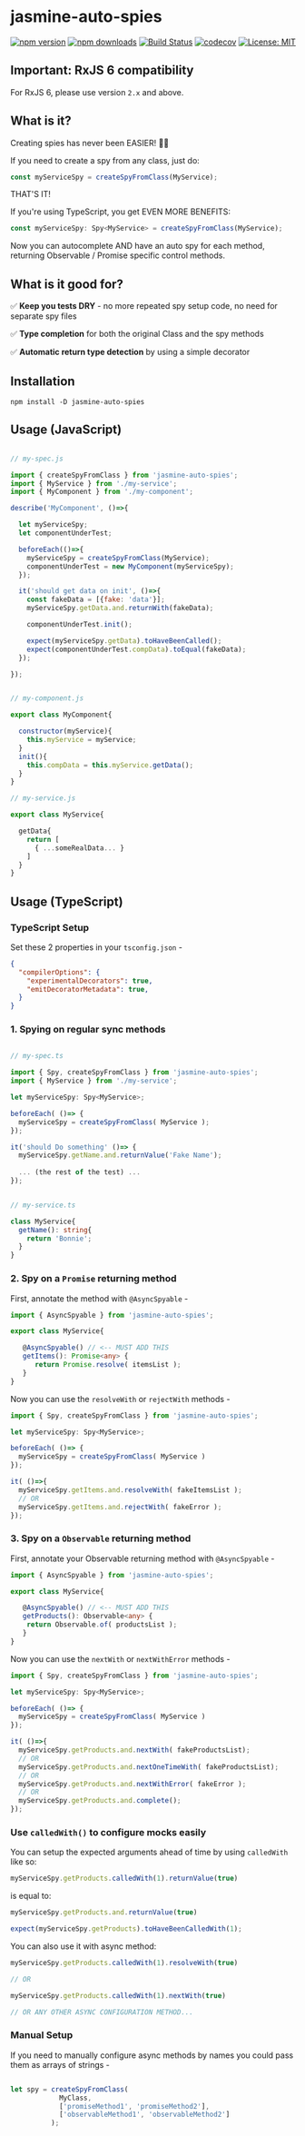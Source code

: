 # jasmine-auto-spies

[![npm version](https://img.shields.io/npm/v/jasmine-auto-spies.svg?style=flat-square)](https://www.npmjs.org/package/jasmine-auto-spies)
[![npm downloads](https://img.shields.io/npm/dm/jasmine-auto-spies.svg?style=flat-square)](http://npm-stat.com/charts.html?package=jasmine-auto-spies&from=2017-07-26)
[![Build Status](https://travis-ci.org/hirezio/jasmine-auto-spies.svg?branch=master)](https://travis-ci.org/hirezio/jasmine-auto-spies)
[![codecov](https://img.shields.io/codecov/c/github/hirezio/jasmine-auto-spies.svg)](https://codecov.io/gh/hirezio/jasmine-auto-spies)
[![License: MIT](https://img.shields.io/badge/License-MIT-green.svg)](https://opensource.org/licenses/MIT)


## Important: RxJS 6 compatibility

For RxJS 6, please use version `2.x` and above. 


## What is it?

Creating spies has never been EASIER! 💪👏

If you need to create a spy from any class, just do: 

```js
const myServiceSpy = createSpyFromClass(MyService);
```

THAT'S IT!

If you're using TypeScript, you get EVEN MORE BENEFITS:

```ts
const myServiceSpy: Spy<MyService> = createSpyFromClass(MyService);
```

Now you can autocomplete AND have an auto spy for each method, returning Observable / Promise specific control methods.


## What is it good for?

✅ **Keep you tests DRY** - no more repeated spy setup code, no need for separate spy files

✅ **Type completion** for both the original Class and the spy methods

✅ **Automatic return type detection** by using a simple decorator

## Installation

`npm install -D jasmine-auto-spies`


## Usage (JavaScript)

```js

// my-spec.js 

import { createSpyFromClass } from 'jasmine-auto-spies';
import { MyService } from './my-service';
import { MyComponent } from './my-component';

describe('MyComponent', ()=>{

  let myServiceSpy;
  let componentUnderTest;

  beforeEach(()=>{
    myServiceSpy = createSpyFromClass(MyService);
    componentUnderTest = new MyComponent(myServiceSpy);
  });

  it('should get data on init', ()=>{
    const fakeData = [{fake: 'data'}];
    myServiceSpy.getData.and.returnWith(fakeData);

    componentUnderTest.init();

    expect(myServiceSpy.getData).toHaveBeenCalled();
    expect(componentUnderTest.compData).toEqual(fakeData);
  });

});


// my-component.js

export class MyComponent{

  constructor(myService){
    this.myService = myService;
  }
  init(){
    this.compData = this.myService.getData();
  }
}

// my-service.js

export class MyService{

  getData{
    return [
      { ...someRealData... }
    ]
  }
}

```


## Usage (TypeScript)


### TypeScript Setup
Set these 2 properties in your `tsconfig.json` - 

```json
{
  "compilerOptions": {
    "experimentalDecorators": true,
    "emitDecoratorMetadata": true,
  }
}
```


### 1. Spying on regular sync methods

```ts

// my-spec.ts

import { Spy, createSpyFromClass } from 'jasmine-auto-spies';
import { MyService } from './my-service';

let myServiceSpy: Spy<MyService>;

beforeEach( ()=> {
  myServiceSpy = createSpyFromClass( MyService );
});

it('should Do something' ()=> {
  myServiceSpy.getName.and.returnValue('Fake Name');
  
  ... (the rest of the test) ...
});


// my-service.ts

class MyService{
  getName(): string{
    return 'Bonnie';
  }
}

```

### 2. Spy on a `Promise` returning method

First, annotate the method with `@AsyncSpyable` - 
```ts
import { AsyncSpyable } from 'jasmine-auto-spies';

export class MyService{

   @AsyncSpyable() // <-- MUST ADD THIS
   getItems(): Promise<any> {
      return Promise.resolve( itemsList );
   } 
}
```

Now you can use the `resolveWith` or `rejectWith` methods - 

```ts
import { Spy, createSpyFromClass } from 'jasmine-auto-spies';

let myServiceSpy: Spy<MyService>;

beforeEach( ()=> {
  myServiceSpy = createSpyFromClass( MyService )
});

it( ()=>{
  myServiceSpy.getItems.and.resolveWith( fakeItemsList );
  // OR
  myServiceSpy.getItems.and.rejectWith( fakeError );
});

```


### 3. Spy on a `Observable` returning method

First, annotate your Observable returning method with `@AsyncSpyable` - 
```ts
import { AsyncSpyable } from 'jasmine-auto-spies';

export class MyService{

   @AsyncSpyable() // <-- MUST ADD THIS
   getProducts(): Observable<any> {
    return Observable.of( productsList );
   }
}
```

Now you can use the `nextWith` or `nextWithError` methods - 

```ts
import { Spy, createSpyFromClass } from 'jasmine-auto-spies';

let myServiceSpy: Spy<MyService>;

beforeEach( ()=> {
  myServiceSpy = createSpyFromClass( MyService )
});

it( ()=>{
  myServiceSpy.getProducts.and.nextWith( fakeProductsList);
  // OR
  myServiceSpy.getProducts.and.nextOneTimeWith( fakeProductsList);
  // OR
  myServiceSpy.getProducts.and.nextWithError( fakeError );
  // OR
  myServiceSpy.getProducts.and.complete();
});

```

### Use `calledWith()` to configure mocks easily

You can setup the expected arguments ahead of time
by using `calledWith` like so:

```ts
myServiceSpy.getProducts.calledWith(1).returnValue(true)

```

is equal to:

```ts
myServiceSpy.getProducts.and.returnValue(true)

expect(myServiceSpy.getProducts).toHaveBeenCalledWith(1);
```

You can also use it with async method:

```ts
myServiceSpy.getProducts.calledWith(1).resolveWith(true)

// OR

myServiceSpy.getProducts.calledWith(1).nextWith(true)

// OR ANY OTHER ASYNC CONFIGURATION METHOD...
```


### Manual Setup

If you need to manually configure async methods by names you could pass them as arrays of strings -

```ts

let spy = createSpyFromClass(
            MyClass, 
            ['promiseMethod1', 'promiseMethod2'],
            ['observableMethod1', 'observableMethod2']
          );

```
